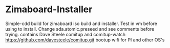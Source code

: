 # Zimaboard-Installer
Simple-cdd build for zimaboard iso build and installer. 
Test in vm before using to install. Change sda.atomic.preseed and see comments before trying.
contains Dave Steele comitup and comitup-watch 
https://github.com/davesteele/comitup.git
bootup wifi for PI and other OS's

